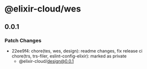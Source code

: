 # @elixir-cloud/wes

## 0.0.1

### Patch Changes

- 22ee9f4: chore(tes, wes, design): readme changes, fix release ci
  chore(trs, trs-filer, eslint-config-elixir): marked as private
  - @elixir-cloud/design@0.0.1
